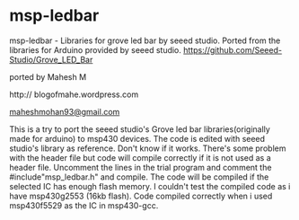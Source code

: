 msp-ledbar
==========
msp-ledbar - Libraries for grove led bar by seeed studio. Ported from the libraries for Arduino provided by seeed studio.
https://github.com/Seeed-Studio/Grove_LED_Bar

ported by Mahesh M 

http:// blogofmahe.wordpress.com 

maheshmohan93@gmail.com


This is a try to port the seeed studio's Grove led bar libraries(originally made for arduino) to msp430 devices. The code is edited with seeed studio's library as reference. Don't know if it works. There's some problem with the header file but code will compile correctly if it is not used as a header file. Uncomment the lines in the trial program and comment the #include"msp_ledbar.h" and compile. The code will be compiled if the selected IC has enough flash memory. I couldn't test the compiled code as i have msp430g2553 (16kb flash). Code compiled correctly when i used msp430f5529 as the IC in msp430-gcc.


